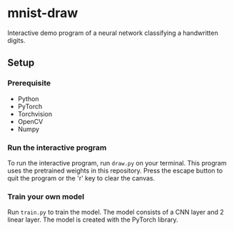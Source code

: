 # mnist-draw
Interactive demo program of a neural network classifying a handwritten digits.

## Setup
### Prerequisite
* Python
* PyTorch
* Torchvision
* OpenCV
* Numpy

### Run the interactive program
To run the interactive program, run `draw.py` on your terminal. This program uses the pretrained weights in this repository. Press the escape button to quit the program or the 'r' key to clear the canvas.

### Train your own model
Run `train.py` to train the model. The model consists of a CNN layer and 2 linear layer. The model is created with the PyTorch library.
